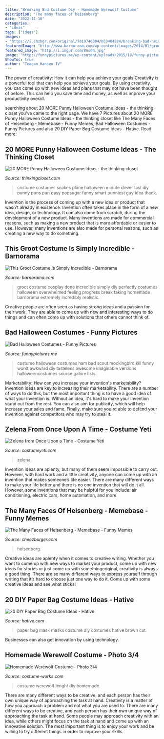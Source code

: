 ```yaml
---
title: "Breaking Bad Costume Diy - Homemade Werewolf Costume"
description: "The many faces of heisenberg"
date: "2022-11-10"
categories:
- "ideas"
tags: ["ideas"]
images:
- "https://i.chzbgr.com/original/7819746304/hC0404924/breaking-bad-heisenberg-tv-shows-7819746304"
featuredImage: "http://www.barnorama.com/wp-content/images/2014/01/groot_costume/20-groot_costume.jpg"
featured_image: "http://i.imgur.com/8ns0h.jpg"
image: "http://funnypictures.me/wp-content/uploads/2015/10/funny-pictures-bad-halloween-costumes-ham.jpg"
ShowToc: true
author: "Teagan Hansen IV"
---
```



The power of creativity: How it can help you achieve your goals
Creativity is a powerful tool that can help you achieve your goals. By using creativity, you can come up with new ideas and plans that may not have been thought of before. This can help you save time and money, as well as improve your productivity overall.

	

		
searching about 20 MORE Punny Halloween Costume Ideas - the thinking closet you've came to the right page. We have 7 Pictures about 20 MORE Punny Halloween Costume Ideas - the thinking closet like The Many Faces of Heisenberg - Memebase - Funny Memes, Bad Halloween Costumes - Funny Pictures and also 20 DIY Paper Bag Costume Ideas - Hative. Read more:
		
    
## 20 MORE Punny Halloween Costume Ideas - The Thinking Closet

<img loading=lazy src="http://i.imgur.com/8ns0h.jpg" onerror="this.onerror=null;this.src='https://tse3.mm.bing.net/th?id=OIP.HFvQ3pYiUmDRYuodietrsQHaJ4&amp;pid=15.1';" alt="20 MORE Punny Halloween Costume Ideas - the thinking closet">

_Source: thinkingcloset.com_

>costume costumes snakes plane halloween minute clever last diy punny puns pun easy popsugar funny smart punniest guy idea thank. 

	

Invention is the process of coming up with a new idea or product that wasn't already in existence. Invention often takes place in the form of a new idea, design, or technology. It can also come from scratch, during the development of a new product. Many inventions are made for commercial reasons, such as making a new product that is more affordable or easier to use. However, many inventions are also made for personal reasons, such as creating a new way to do something.

    
## This Groot Costume Is Simply Incredible - Barnorama

<img loading=lazy src="http://www.barnorama.com/wp-content/images/2014/01/groot_costume/20-groot_costume.jpg" onerror="this.onerror=null;this.src='https://tse1.mm.bing.net/th?id=OIP.a5HYnvjtPdiL2Nkil2hBxAHaJ4&amp;pid=15.1';" alt="This Groot Costume Is Simply Incredible - Barnorama">

_Source: barnorama.com_

>groot costume cosplay done incredible simply diy perfectly costumes halloween overwhelmed feeling progress break taking homemade barnorama extremely incredibly realistic. 

	

Creative people are often seen as having strong ideas and a passion for their work. They are able to come up with new and interesting ways to do things and can often come up with solutions that others cannot think of.

    
## Bad Halloween Costumes - Funny Pictures

<img loading=lazy src="http://funnypictures.me/wp-content/uploads/2015/10/funny-pictures-bad-halloween-costumes-ham.jpg" onerror="this.onerror=null;this.src='https://tse1.mm.bing.net/th?id=OIP.dlxhV0ef6TAGhfzReE9Q2wHaJ3&amp;pid=15.1';" alt="Bad Halloween Costumes - Funny Pictures">

_Source: funnypictures.me_

>costume halloween costumes ham bad scout mockingbird kill funny worst awkward diy tasteless awesome imaginable versions halloweencostumes source galore lists. 

	

Marketability: How can you increase your invention's marketability?
Invention ideas are key to increasing their marketability. There are a number of ways to do this, but the most important thing is to have a good idea of what your invention is. Without an idea, it's hard to make your invention stand out from the rest. You can also aim for publicity, which will help increase your sales and fame. Finally, make sure you're able to defend your invention against competitors who may try to steal it.

    
## Zelena From Once Upon A Time - Costume Yeti

<img loading=lazy src="http://costumeyeti.com/wp-content/uploads/2016/10/ZelenaEvilLook.jpg" onerror="this.onerror=null;this.src='https://tse1.mm.bing.net/th?id=OIP.SZYViA2zX4YqJIt5trhSwAHaJ3&amp;pid=15.1';" alt="Zelena from Once Upon a Time - Costume Yeti">

_Source: costumeyeti.com_

>zelena. 

	

Invention ideas are aplenty, but many of them seem impossible to carry out. However, with hard work and a little creativity, anyone can come up with an invention that makes someone’s life easier. There are many different ways to make your life better and there is no one invention that will do it all. However, some inventions that may be helpful for you include: air conditioning, electric cars, home automation, and more.

    
## The Many Faces Of Heisenberg - Memebase - Funny Memes

<img loading=lazy src="https://i.chzbgr.com/original/7819746304/hC0404924/breaking-bad-heisenberg-tv-shows-7819746304" onerror="this.onerror=null;this.src='https://tse2.mm.bing.net/th?id=OIP.51E-o9QE0qTd1jvjfMEk3AHatW&amp;pid=15.1';" alt="The Many Faces of Heisenberg - Memebase - Funny Memes">

_Source: cheezburger.com_

>heisenberg. 

	

Creative ideas are aplenty when it comes to creative writing. Whether you want to come up with new ways to market your product, come up with new ideas for stories or just come up with somethingoriginal, creativity is always a good thing. There are so many different ways to express yourself through writing that it’s hard to choose just one way to do it. Come up with some creative ideas and see what sticks!

    
## 20 DIY Paper Bag Costume Ideas - Hative

<img loading=lazy src="https://hative.com/wp-content/uploads/2014/10/paper-bag-costume-ideas/18-paper-bag-masks.jpg" onerror="this.onerror=null;this.src='https://tse4.mm.bing.net/th?id=OIP.mssmLV_LW1cNC2GEZFrM8gHaJ4&amp;pid=15.1';" alt="20 DIY Paper Bag Costume Ideas - Hative">

_Source: hative.com_

>paper bag mask masks costume diy costumes hative brown cut. 

	

Businesses can also get innovation by using technology.

    
## Homemade Werewolf Costume - Photo 3/4

<img loading=lazy src="http://photos.costume-works.com/full/werewolf8.jpg" onerror="this.onerror=null;this.src='https://tse4.mm.bing.net/th?id=OIP.LhcLnv3vcZsFLfRnoDlBPQHaNo&amp;pid=15.1';" alt="Homemade Werewolf Costume - Photo 3/4">

_Source: costume-works.com_

>costume werewolf lenght diy homemade. 

	

There are many different ways to be creative, and each person has their own unique way of approaching the task at hand.
Creativity is a matter of how you approach a problem and not what you are used to. There are many different ways to be creative, and each person has their own unique way of approaching the task at hand. Some people may approach creativity with an idea, while others might focus on the task at hand and come up with an innovative solution. The most important thing is to enjoy your work and be willing to try different things in order to improve your skills.

